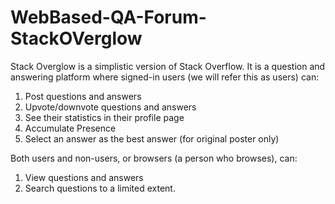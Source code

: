 # WebBased-QA-Forum-StackOVerglow

Stack Overglow is a simplistic version of Stack Overflow. It is a question and answering platform where signed-in users (we will refer this as users) can:
1. Post questions and answers
2. Upvote/downvote questions and answers
3. See their statistics in their profile page
4. Accumulate Presence
5. Select an answer as the best answer (for original poster only)

Both users and non-users, or browsers (a person who browses), can:
1. View questions and answers
2. Search questions to a limited extent.
